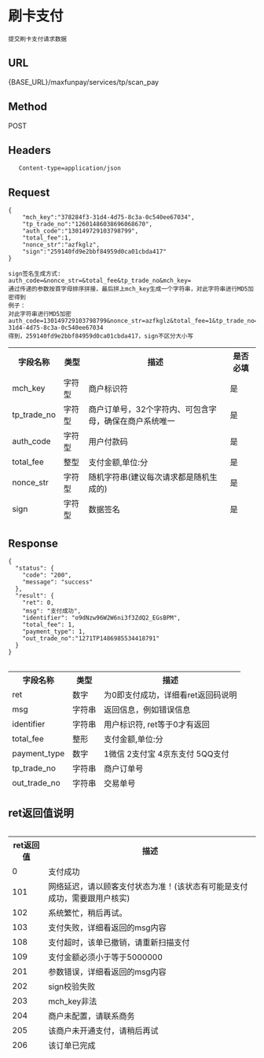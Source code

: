 # 刷卡支付

	提交刷卡支付请求数据

## URL
   {BASE_URL}/maxfunpay/services/tp/scan_pay

## Method
   POST

## Headers
```
   Content-type=application/json
```

## Request
```
{
	"mch_key":"378284f3-31d4-4d75-8c3a-0c540ee67034",
	"tp_trade_no":"12601486038696068670",
	"auth_code":"130149729103798799",
	"total_fee":1,
	"nonce_str":"azfkglz",
	"sign":"259140fd9e2bbf84959d0ca01cbda417"
}

sign签名生成方式:
auth_code=&nonce_str=&total_fee&tp_trade_no&mch_key=
通过传递的参数按首字母排序拼接，最后拼上mch_key生成一个字符串，对此字符串进行MD5加密得到
例子：
对此字符串进行MD5加密
auth_code=130149729103798799&nonce_str=azfkglz&total_fee=1&tp_trade_no=12601486038696068670&mch_key=378284f3-31d4-4d75-8c3a-0c540ee67034
得到，259140fd9e2bbf84959d0ca01cbda417，sign不区分大小写

```
<table data-tablesaw-sortable>
    <thead>
        <tr>
            <th data-tablesaw-sortable-col data-tablesaw-sortable-default-col>字段名称</th>
            <th data-tablesaw-sortable-col>类型</th>
            <th data-tablesaw-sortable-col>描述</th>
            <th data-tablesaw-sortable-col>是否必填</th>
        </tr>
		<tr>
            <td>mch_key</th>
            <td>字符型</th>
            <td>商户标识符</th>
            <td>是</th>
        </tr>
		<tr>
            <td>tp_trade_no</th>
            <td>字符型</th>
            <td>商户订单号，32个字符内、可包含字母，确保在商户系统唯一</th>
            <td>是</th>
        </tr>
		<tr>
            <td>auth_code</th>
            <td>字符型</th>
            <td>用户付款码</th>
            <td>是</th>
        </tr>
		<tr>
            <td>total_fee</th>
            <td>整型</th>
            <td>支付金额,单位:分</th>
            <td>是</th>
        </tr>
		<tr>
            <td>nonce_str</th>
            <td>字符型</th>
            <td>随机字符串(建议每次请求都是随机生成的)</th>
            <td>是</th>
        </tr>
        <tr>
            <td>sign</th>
            <td>字符型</th>
            <td>数据签名</th>
            <td>是</th>
        </tr>
    </thead>
<table>


## Response
```
{
  "status": {
    "code": "200",
    "message": "success"
  },
  "result": {
    "ret": 0,
    "msg": "支付成功",
    "identifier": "o9dNzw96W2W6ni3f3ZdQ2_EGsBPM",
    "total_fee": 1,
    "payment_type": 1,
	"out_trade_no":"1271TP1486985534418791"
  }
}
```
<table data-tablesaw-sortable>
    <thead>
        <tr>
            <th data-tablesaw-sortable-col data-tablesaw-sortable-default-col>字段名称</th>
            <th data-tablesaw-sortable-col>类型</th>
            <th data-tablesaw-sortable-col>描述</th>
        </tr>
		<tr>
			<td>ret</th>
			<td>数字</th>
			<td>为0即支付成功，详细看ret返回码说明</th>
		</tr>
		<tr>
			<td>msg</th>
			<td>字符串</th>
			<td>返回信息，例如错误信息</th>
		</tr>
		<tr>
			<td>identifier</th>
			<td>字符串</th>
			<td>用户标识符, ret等于0才有返回</th>
		</tr>
		<tr>
		<tr>
			<td>total_fee</th>
			<td>整形</th>
			<td>支付金额,单位:分</th>
		</tr>
		<tr>
			<td>payment_type</td>
			<td>数字</td>
			<td>1微信 2支付宝 4京东支付 5QQ支付</td>
		</tr>
		<tr>
			<td>tp_trade_no</td>
			<td>字符串</td>
			<td>商户订单号</td>
		</tr>
		<tr>
			<td>out_trade_no</td>
			<td>字符串</td>
			<td>交易单号</td>
		</tr>
    </thead>
<table>

## ret返回值说明

<table data-tablesaw-sortable>
    <thead>
        <tr>
            <th data-tablesaw-sortable-col data-tablesaw-sortable-default-col>ret返回值</th>
            <th data-tablesaw-sortable-col>描述</th>
        </tr>
		<tr>
			<td>0</th>
			<td>支付成功</th>
		</tr>
		<tr>
			<td>101</th>
			<td>网络延迟，请以顾客支付状态为准！(该状态有可能是支付成功，需要跟用户核实)</th>
		</tr> 
		<tr>
			<td>102</th>
			<td>系统繁忙，稍后再试。</th>
		</tr>
		<tr>
			<td>103</th>
			<td>支付失败，详细看返回的msg内容</th>
		</tr>
		<tr>
			<td>108</th>
			<td>支付超时，该单已撤销，请重新扫描支付</th>
		</tr> 
		<tr>
			<td>109</th>
			<td>支付金额必须小于等于5000000</th>
		</tr> 
		<tr>
			<td>201</th>
			<td>参数错误，详细看返回的msg内容</th>
		</tr>
		<tr>
			<td>202</th>
			<td>sign校验失败</th>
		</tr>
		<tr>
			<td>203</th>
			<td>mch_key非法</th>
		</tr>
		<tr>
			<td>204</th>
			<td>商户未配置，请联系商务</th>
		</tr>
		<tr>
			<td>205</th>
			<td>该商户未开通支付，请稍后再试</th>
		</tr>
		<tr>
			<td>206</th>
			<td>该订单已完成</th>
		</tr>
    </thead>
<table>
